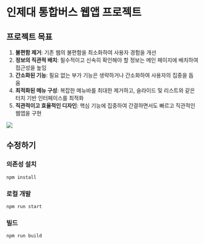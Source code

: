 # 인제대 통합버스 웹앱 프로젝트

## 프로젝트 목표
1. **불편함 제거**: 기존 웹의 불편함을 최소화하여 사용자 경험을 개선
2. **정보의 직관적 배치**: 필수적이고 신속히 확인해야 할 정보는 메인 페이지에 배치하여 접근성을 높임
3. **간소화된 기능**: 필요 없는 부가 기능은 생략하거나 간소화하여 사용자의 집중을 돕움
4. **최적화된 메뉴 구성**: 복잡한 메뉴바를 최대한 제거하고, 슬라이드 및 리스트와 같은 터치 기반 인터페이스를 최적화
5. **직관적이고 효율적인 디자인**: 핵심 기능에 집중하여 간결하면서도 빠르고 직관적인 웹앱을 구현

<img src = "https://github.com/inje-megabrain/irBs/blob/main/public/Application_architecture.png?raw=true">

## 수정하기
### 의존성 설치

```
npm install
```

### 로컬 개발

```
npm run start
```

### 빌드

```
npm run build
```
